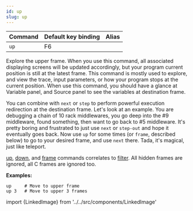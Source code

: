 ```yaml
---
id: up
slug: up
---
```


| Command | Default key binding | Alias |
| ------- | ------------------- | ----- |
| `up` | F6 |  |

Explore the upper frame. When you use this command, all associated displaying screens will be updated accordingly, but your program current position is still at the latest frame. This command is mostly used to explore, and view the trace, input parameters, or how your program stops at the current position. When use this command, you should have a glance at Variable panel, and Source panel to see the variables at destination frame.

You can combine with `next` or `step` to perform powerful execution redirection at the destination frame. Let's look at an example. You are debugging a chain of 10 rack middlewares, you go deep into the #9 middleware, found something, then want to go back to #5 middleware. It's pretty boring and frustrated to just use `next` or `step-out` and hope it eventually goes back. Now use `up` for some times (or `frame`, described below) to go to your desired frame, and use `next` there. Tada, it's magical, just like teleport.

[up](/docs/commands/up), [down](/docs/commands/down), and [frame](/docs/commands/frame) commands correlates to [filter](/docs/guides/filter). All hidden frames are ignored, all C frames are ignored too.

**Examples:**

```
up     # Move to upper frame
up 3   # Move to upper 3 frames
```

import {LinkedImage} from '../../src/components/LinkedImage'
<LinkedImage link="/img/commands/up.gif" alt="Up example"/>
